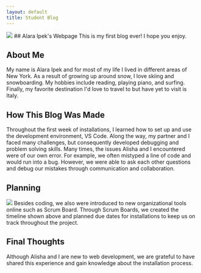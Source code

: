 ```yaml
---
layout: default
title: Student Blog
---
```


<img src="https://github.com/alaraipek/Issues/assets/115954616/da1cdbf0-0055-4d15-8fe8-74ce29c2104a">
## Alara Ipek's Webpage 
This is my first blog ever! I hope you enjoy.

## About Me
My name is Alara Ipek and for most of my life I lived in different areas of New York. As a result of growing up around snow, I love skiing and snowboarding. My hobbies include reading, playing piano, and surfing. Finally, my favorite destination I'd love to travel to but have yet to visit is Italy.

## How This Blog Was Made
Throughout the first week of installations, I learned how to set up and use the development environment, VS Code. Along the way, my partner and I faced many challenges, but consequently developed debugging and problem solving skills. Many times, the issues Alisha and I encountered were of our own error. For example, we often mistyped a line of code and would run into a bug. However, we were able to ask each other questions and debug our mistakes through communication and collaboration. 

##  Planning
<img src="![Screenshot 2023-08-23 183611](https://github.com/alaraipek/Issues/assets/115954616/83a84915-0105-47c5-9db8-443c56d73a1a)">
Besides coding, we also were introduced to new organizational tools online such as Scrum Board. Through Scrum Boards, we created the timeline shown above and planned due dates for installations to keep us on track throughout the project.

## Final Thoughts

Although Alisha and I are new to web development, we are grateful to have shared this experience and gain knowledge about the installation process.
